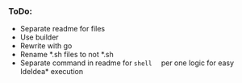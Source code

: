 ### ToDo:
- Separate readme for files
- Use builder
- Rewrite with go
- Rename *.sh files to not *.sh
- Separate command in readme for ```shell  ``` per one logic for easy IdeIdea* execution
